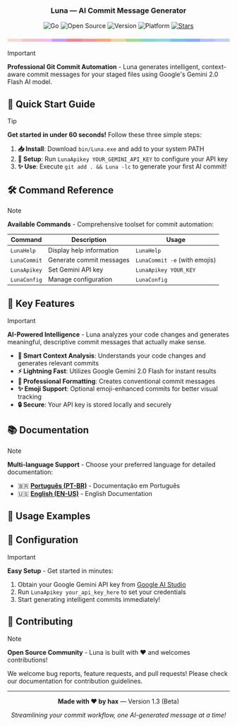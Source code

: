 <div align="center">
<h3>Luna — AI Commit Message Generator</h3>
  
![Go](https://img.shields.io/badge/Made%20with-Go-00ADD8?logo=go&logoColor=white&style=for-the-badge)
![Open Source](https://img.shields.io/badge/Open%20Source-Yes-brightgreen?style=for-the-badge&logo=github)
![Version](https://img.shields.io/badge/Version-1.3_Beta-orange?style=for-the-badge)
![Platform](https://img.shields.io/badge/Platform-Windows%20%7C%20Linux%20%7C%20macOS-blue?style=for-the-badge)
[![Stars](https://img.shields.io/github/stars/LunaSource/Luna?style=for-the-badge&logo=github&label=Stars&color=yellow)](https://star-history.com/#LunaSource/Luna&Date)


![Bar](./assets/img/bar.png)
</div>


> [!IMPORTANT]
> **Professional Git Commit Automation** - Luna generates intelligent, context-aware commit messages for your staged files using Google's Gemini 2.0 Flash AI model.

## 🚀 Quick Start Guide

> [!TIP]
> **Get started in under 60 seconds!** Follow these three simple steps:

1. **📥 Install**: Download `bin/Luna.exe` and add to your system PATH
2. **🔑 Setup**: Run `LunaApikey YOUR_GEMINI_API_KEY` to configure your API key
3. **✨ Use**: Execute `git add . && Luna -lc` to generate your first AI commit!

## 🛠️ Command Reference

> [!NOTE]
> **Available Commands** - Comprehensive toolset for commit automation:

| Command | Description | Usage |
|---------|-------------|--------|
| `LunaHelp` | Display help information | `LunaHelp` |
| `LunaCommit` | Generate commit messages | `LunaCommit -e` (with emojis) |
| `LunaApikey` | Set Gemini API key | `LunaApikey YOUR_KEY` |
| `LunaConfig` | Manage configuration | `LunaConfig` |

## 🌟 Key Features

> [!IMPORTANT]
> **AI-Powered Intelligence** - Luna analyzes your code changes and generates meaningful, descriptive commit messages that actually make sense.

- **🤖 Smart Context Analysis**: Understands your code changes and generates relevant commits
- **⚡ Lightning Fast**: Utilizes Google Gemini 2.0 Flash for instant results
- **🎯 Professional Formatting**: Creates conventional commit messages
- **✨ Emoji Support**: Optional emoji-enhanced commits for better visual tracking
- **🔒 Secure**: Your API key is stored locally and securely

## 📚 Documentation

> [!NOTE]
> **Multi-language Support** - Choose your preferred language for detailed documentation:

- 🇧🇷 **[Português (PT-BR)](docs/readme.pt-br.md)** - Documentação em Português
- 🇺🇸 **[English (EN-US)](docs/readme.en-us.md)** - English Documentation

## 🎯 Usage Examples

## 🔧 Configuration

> [!IMPORTANT]
> **Easy Setup** - Get started in minutes:

1. Obtain your Google Gemini API key from [Google AI Studio](https://makersuite.google.com/app/apikey)
2. Run `LunaApikey your_api_key_here` to set your credentials
3. Start generating intelligent commits immediately!

## 🤝 Contributing

> [!NOTE]
> **Open Source Community** - Luna is built with ❤️ and welcomes contributions!

We welcome bug reports, feature requests, and pull requests! Please check our documentation for contribution guidelines.

---

<div align="center">

**Made with ❤️ by hax** — Version 1.3 (Beta)

*Streamlining your commit workflow, one AI-generated message at a time!*

</div>

